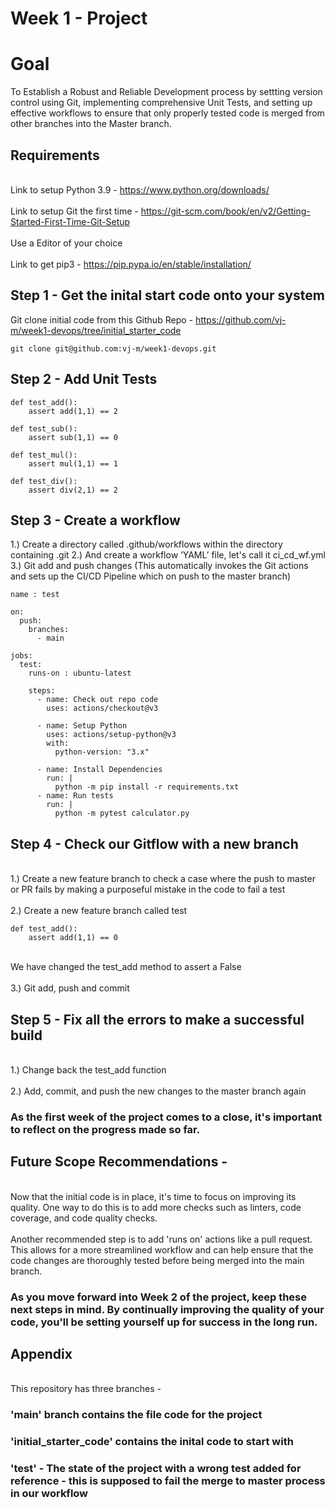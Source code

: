 # Week 1 - Project 

# Goal
To Establish a Robust and Reliable Development process by settting version control using Git, implementing comprehensive Unit Tests, and setting up effective workflows to ensure that only properly tested code is merged from other branches into the Master branch.

## Requirements

<br> Link to setup Python 3.9 - https://www.python.org/downloads/ </br>
<br> Link to setup Git the first time - https://git-scm.com/book/en/v2/Getting-Started-First-Time-Git-Setup </br>
<br> Use a Editor of your choice </br>
<br> Link to get pip3 - https://pip.pypa.io/en/stable/installation/ </br>

## Step 1 - Get the inital start code onto your system

Git clone initial code from this Github Repo - https://github.com/vj-m/week1-devops/tree/initial_starter_code
```
git clone git@github.com:vj-m/week1-devops.git
```
## Step 2 - Add Unit Tests

```
def test_add():
    assert add(1,1) == 2

def test_sub():
    assert sub(1,1) == 0

def test_mul():
    assert mul(1,1) == 1

def test_div():
    assert div(2,1) == 2
```

## Step 3 - Create a workflow

1.) Create a directory called .github/workflows within the directory containing .git
2.) And create a workflow ‘YAML’ file, let's call it ci_cd_wf.yml
3.) Git add and push changes (This automatically invokes the Git actions and sets up the CI/CD Pipeline which on push to the master branch)

```
name : test

on:
  push:
    branches:
      - main

jobs:
  test:
    runs-on : ubuntu-latest

    steps:
      - name: Check out repo code
        uses: actions/checkout@v3

      - name: Setup Python
        uses: actions/setup-python@v3
        with:
          python-version: "3.x"

      - name: Install Dependencies
        run: |
          python -m pip install -r requirements.txt
      - name: Run tests
        run: |
          python -m pytest calculator.py
```

## Step 4 - Check our Gitflow with a new branch
<br> 1.)  Create a new feature branch to check a case where the push to master or PR fails by making a purposeful mistake in the code to fail a test </br>
<br> 2.)  Create a new feature branch called test </br>

```
def test_add():
    assert add(1,1) == 0
```
<br> We have changed the test_add method to assert a False </br>
<br> 3.) Git add, push and commit </br>

## Step 5 - Fix all the errors to make a successful build
<br> 1.) Change back the test_add function </br>
<br> 2.) Add, commit, and push the new changes to the master branch again </br>

### As the first week of the project comes to a close, it's important to reflect on the progress made so far.

## Future Scope Recommendations - 
<br> Now that the initial code is in place, it's time to focus on improving its quality. One way to do this is to add more checks such as linters, code coverage, and code quality checks. </br>
<br> Another recommended step is to add 'runs on' actions like a pull request. This allows for a more streamlined workflow and can help ensure that the code changes are thoroughly tested before being merged into the main branch. </br>

### As you move forward into Week 2 of the project, keep these next steps in mind. By continually improving the quality of your code, you'll be setting yourself up for success in the long run. 

## Appendix
<br> This repository has three branches -
### 'main' branch contains the file code for the project
### 'initial_starter_code' contains the inital code to start with
### 'test' - The state of the project with a wrong test added for reference - this is supposed to fail the merge to master process in our workflow
</br>
